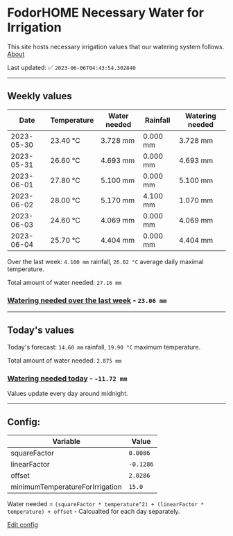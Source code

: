 # FodorHOME Necessary Water for Irrigation

This site hosts necessary irrigation values that our watering system follows. [About](https://github.com/redyau/irrigation)

Last updated: ✅ `2023-06-06T04:43:54.302840`

---

## Weekly values

| Date | Temperature | Water needed | Rainfall | Watering needed |
|-----|-----|-----|-----|-----|
| 2023-05-30 | 23.40 °C | 3.728 mm | 0.000 mm | 3.728 mm |
| 2023-05-31 | 26.60 °C | 4.693 mm | 0.000 mm | 4.693 mm |
| 2023-06-01 | 27.80 °C | 5.100 mm | 0.000 mm | 5.100 mm |
| 2023-06-02 | 28.00 °C | 5.170 mm | 4.100 mm | 1.070 mm |
| 2023-06-03 | 24.60 °C | 4.069 mm | 0.000 mm | 4.069 mm |
| 2023-06-04 | 25.70 °C | 4.404 mm | 0.000 mm | 4.404 mm |


Over the last week: `4.100 mm` rainfall, `26.02 °C` average daily maximal temperature.

Total amount of water needed: `27.16 mm`

### [Watering needed over the last week](lastweek.txt) - `23.06 mm`

---

## Today's values

Today's forecast: `14.60 mm` rainfall, `19.90 °C` maximum temperature.

Total amount of water needed: `2.875 mm`

### [Watering needed today](today.txt) - `-11.72 mm`

Values update every day around midnight.

---

## Config:

| Variable | Value |
|-----|-----|
| squareFactor | `0.0086` |
| linearFactor | `-0.1286` |
| offset | `2.0286` |
| minimumTemperatureForIrrigation | `15.0` |

Water needed = `(squareFactor * temperature^2) + (linearFactor * temperature) + offset` - Calcualted for each day separately.

[Edit config](https://github.com/RedyAu/irrigation/edit/main/config.json)
